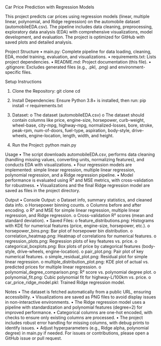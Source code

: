 Car Price Prediction with Regression Models

This project predicts car prices using regression models (linear, multiple linear, polynomial, and Ridge regression) on the automobile dataset (automobileEDA.csv). The pipeline includes data cleaning, preprocessing, exploratory data analysis (EDA) with comprehensive visualizations, model development, and evaluation. The project is optimized for GitHub with saved plots and detailed analysis.

Project Structure
•	main.py: Complete pipeline for data loading, cleaning, EDA, model training, evaluation, and visualizations.
•	requirements.txt: Lists project dependencies.
•	README.md: Project documentation (this file).
•	.gitignore: Excludes generated files (e.g., .pkl, .png) and environment-specific files.

Setup Instructions

1.	Clone the Repository:
git clone <repository-url>
cd <repository-directory>

2.	Install Dependencies:
Ensure Python 3.8+ is installed, then run:
pip install -r requirements.txt

3.	Dataset:
o	The dataset (automobileEDA.csv) 
o	The dataset should contain columns like price, engine-size, horsepower, curb-weight, wheel-base, city-mpg, highway-mpg, normalized-losses, bore, stroke, peak-rpm, num-of-doors, fuel-type, aspiration, body-style, drive-wheels, engine-location, length, width, and height.

4.	Run the Project:
	     python main.py

Usage
•	The script downloads automobileEDA.csv, performs data cleaning (handling missing values, converting units, normalizing features), and conducts EDA with visualizations.
•	Four regression models are implemented: simple linear regression, multiple linear regression, polynomial regression, and a Ridge regression pipeline.
•	Model performance is evaluated using R² and MSE metrics, with cross-validation for robustness.
•	Visualizations and the final Ridge regression model are saved as files in the project directory.

Output
•	Console Output:
o	Dataset info, summary statistics, and cleaned data info.
o	Horsepower binning counts.
o	Columns before and after encoding.
o	R² and MSE for simple linear regression, multiple linear regression, and Ridge regression.
o	Cross-validation R² scores (mean and standard deviation).
•	Saved Files:
o	feature_distributions.png: Histograms with KDE for numerical features (price, engine-size, horsepower, etc.).
o	horsepower_bins.png: Bar plot of horsepower bin distribution.
o	correlation_heatmap.png: Heatmap of correlations for numerical features.
o	regression_plots.png: Regression plots of key features vs. price.
o	categorical_boxplots.png: Box plots of price by categorical features (body-style, drive-wheels, engine-location).
o	pair_plot.png: Pair plot of key numerical features.
o	simple_residual_plot.png: Residual plot for simple linear regression.
o	multiple_distribution_plot.png: KDE plot of actual vs. predicted prices for multiple linear regression.
o	polynomial_degree_comparison.png: R² score vs. polynomial degree plot.
o	polynomial_fit.png: Cubic polynomial fit for highway-L/100km vs. price.
o	car_price_ridge_model.pkl: Trained Ridge regression model.

Notes
•	The dataset is fetched automatically from a public URL, ensuring accessibility.
•	Visualizations are saved as PNG files to avoid display issues in non-interactive environments.
•	The Ridge regression model uses a pipeline with standardization and polynomial features (degree=2) for improved performance.
•	Categorical columns are one-hot encoded, with checks to ensure only existing columns are processed.
•	The project includes robust error handling for missing columns, with debug prints to identify issues.
•	Adjust hyperparameters (e.g., Ridge alpha, polynomial degree) in main.py if needed.
For issues or contributions, please open a GitHub issue or pull request.

